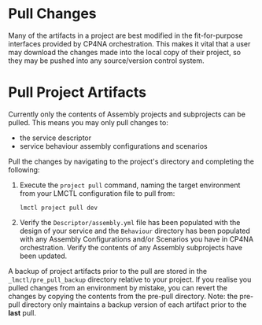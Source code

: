 # Pull Changes

Many of the artifacts in a project are best modified in the fit-for-purpose interfaces provided by CP4NA orchestration. This makes it vital that a user may download the changes made into the local copy of their project, so they may be pushed into any source/version control system.

# Pull Project Artifacts

Currently only the contents of Assembly projects and subprojects can be pulled. This means you may only pull changes to:

- the service descriptor
- service behaviour assembly configurations and scenarios

Pull the changes by navigating to the project's directory and completing the following:

1. Execute the `project pull` command, naming the target environment from your LMCTL configuration file to pull from:
   ```
   lmctl project pull dev
   ```
2. Verify the `Descriptor/assembly.yml` file has been populated with the design of your service and the `Behaviour` directory has been populated with any Assembly Configurations and/or Scenarios you have in CP4NA orchestration. Verify the contents of any Assembly subprojects have been updated.

A backup of project artifacts prior to the pull are stored in the `_lmctl/pre_pull_backup` directory relative to your project. If you realise you pulled changes from an environment by mistake, you can revert the changes by copying the contents from the pre-pull directory. Note: the pre-pull directory only maintains a backup version of each artifact prior to the **last** pull.
